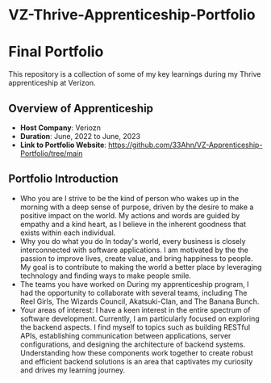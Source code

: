 # VZ-Thrive-Apprenticeship-Portfolio

# Final Portfolio

This repository is a collection of some of my key learnings during my Thrive apprenticeship at Verizon.

## Overview of Apprenticeship
- **Host Company**: Veriozn
- **Duration**: June, 2022 to June, 2023
- **Link to Portfolio Website**: https://github.com/33Ahn/VZ-Apprenticeship-Portfolio/tree/main

## Portfolio Introduction
- Who you are
I strive to be the kind of person who wakes up in the morning with a deep sense of purpose, driven by the desire to make a positive impact on the world. My actions and words are guided by empathy and a kind heart, as I believe in the inherent goodness that exists within each individual.
- Why you do what you do
In today's world, every business is closely interconnected with software applications. I am motivated by the the passion to improve lives, create value, and bring happiness to people. My goal is to contribute to making the world a better place by leveraging technology and finding ways to make people smile.
- The teams you have worked on
During my apprenticeship program, I had the opportunity to collaborate with several teams, including The Reel Girls, The Wizards Council, Akatsuki-Clan, and The Banana Bunch.
- Your areas of interest:
I have a keen interest in the entire spectrum of software development. Currently, I am particularly focused on exploring the backend aspects. I find myself to topics such as building RESTful APIs, establishing communication between applications, server configurations, and designing the architecture of backend systems. Understanding how these components work together to create robust and efficient backend solutions is an area that captivates my curiosity and drives my learning journey.